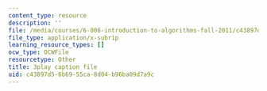```yaml
---
content_type: resource
description: ''
file: /media/courses/6-006-introduction-to-algorithms-fall-2011/c43897d56b6955ca8d04b96ba09d7a9c_IFrvgSvZA0I.vtt
file_type: application/x-subrip
learning_resource_types: []
ocw_type: OCWFile
resourcetype: Other
title: 3play caption file
uid: c43897d5-6b69-55ca-8d04-b96ba09d7a9c
---
```

